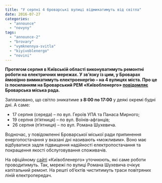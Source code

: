 ```yaml
---
title: "У серпні 4 броварські вулиці відмикатимуть від світла"
date: 2016-07-27
categories: 
  - "announce"
  - "novyny"
tags: 
  - "announce-2"
  - "brovary"
  - "vymknennya-svitla"
  - "kiyivoblenergo"
  - "novini"
---
```


**Протягом серпня в Київській області виконуватимуть ремонтні роботи на електричних мережах. У зв’язку із цим, у Броварах ймовірно вимикатимуть електроенергію – на 4 вулицях міста. Про це із посиланням на Броварський РЕМ «Київобленерго» [повідомляє](http://docs.brovary.org/p38585/26.07.2016) Броварська міська рада.**

Заплановано, що світло зникатиме **з 8:00 по 17:00** у деякі окремі будні дні. А саме:

- 17 серпня (середа) – по вул. Героїв УПА та Панаса Мирного;
- 19 серпня (п’ятниця) – по вул. Воїнів-афганців;
- 26 серпня (п’ятниця) – по вул. Романа Шухевича.

Водночас, у повідомленні Броварської міської ради припинення енергопостачання у вказані дні називають «можливим». Воно має відбуватися задля підвищення надійності електропостачання та покращення якості обслуговування споживачів.

На офіційному [сайті](http://www.koe.vsei.ua/) «Київобленерго» уточнюють, які саме роботи проводитимуть. Так, мережі по вулиці Романа Шухевича очікує капітальний ремонт. На решті об’єктів чиститимуть траси повітряних ліній електропередач.
